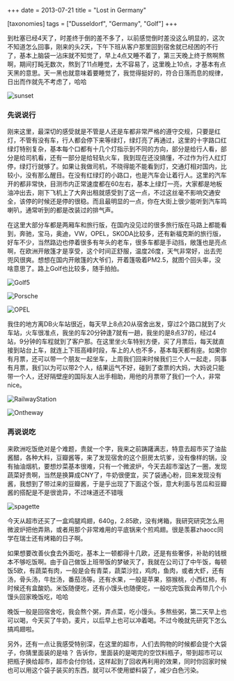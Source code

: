 +++
date = 2013-07-21
title = "Lost in Germany"

[taxonomies]
tags = ["Dusseldorf", "Germany", "Golf"]
+++

到杜塞已经4天了，时差终于倒的差不多了，以前感觉倒时差没这么明显的，这次不知道怎么回事，刚来的头2天，下午下班从客户那里回到宿舍就已经困的不行了，基本上脑袋一沾床就不知觉了，早上4点又睡不着了，第三天晚上终于熬啊熬啊，期间打盹无数次，熬到了11点睡觉，太不容易了，这里晚上10点，才基本有点天黑的意思。天一黑也就意味着要睡觉了，我觉得挺好的，符合日落而息的规律，日出而作就先不考虑了，哈哈

![sunset](http://farm6.staticflickr.com/5464/9327308393_66a87dc90e.jpg) 

### 先说说行
刚来这里，最深切的感受就是不管是人还是车都非常严格的遵守交规，只要是红灯，不管有没有车，行人都会停下来等绿灯，绿灯亮了再通过，这里的十字路口红绿灯特别复杂，基本每个口都有十几个灯指示到不同的方向，部分是给行人看，部分是给司机看，还有一部分是给轻轨火车，我到现在还没搞懂，不过作为行人红灯停，绿灯行就够了。如果让我做司机，不晓得能不能看到灯，交通灯相对国内，比较小，没有那么醒目。在没有红绿灯的小路口，也是汽车会让着行人。这里的汽车开的都非常快，目测市内正常速度都在60左右，基本上绿灯一亮，大家都是地板油冲出去，刚下飞机上了大奔出租就感受到了这一点，不过这丝毫不影响交通安全，该停的时候还是停的很稳。而且最明显的一点，你在大街上很少能听到汽车鸣喇叭，通常听到的都是改装过的排气声。

在这里大部分车都是两厢车和旅行版，在国内没见过的很多旅行版在马路上都能看到，奔驰，宝马，奥迪，VW，OPEL，SKODA比较多，还有新福克斯的旅行版，好车不少，当然路边也停着很多有年头的老车，很多车都是手动挡，敞篷也是亮点啊，在欧洲开敞篷才是享受，这个时间正舒服，温度26度，天气非常好，出去兜兜风很爽。想想在国内开敞篷的大爷们，开着篷吸着PM2.5，就图个回头率，没啥意思了。路上Golf也比较多，随手拍拍。
 
![Golf5](http://farm8.staticflickr.com/7427/9327241437_370228b165.jpg "第五代Golf") 

![Porsche](http://farm4.staticflickr.com/3773/9327189471_bc2898c6ca.jpg "Porsche 911")

![OPEL](http://farm3.staticflickr.com/2880/9326643413_c76d204087.jpg "OPEL 国内是英朗XT")

我住的地方离DB火车站很近，每天早上8点20从宿舍出发，穿过2个路口就到了火车站，火车很准点，我坐的车20分钟逢7就有一趟，我坐的是8点37的，经过4站，9分钟的车程就到了客户那。在这里坐火车特别方便，买了月票后，每天就直接到站台上车，就连上下班高峰时段，车上的人也不多，基本每天都有座。如果你有月票，还可以带一个朋友一起坐车，上周我们回来时候我们三个人一起走，同事有月票，我们以为可以带2个人，结果运气不好，碰到了查票的大妈，大妈说只能带一个人，还好隔壁座的国际友人出手相助，用他的月票带了我们一个人，非常nice。

![RailwayStation](http://farm8.staticflickr.com/7435/9330157308_3c00546345_z.jpg "车站等车中…") 

![Ontheway](http://farm8.staticflickr.com/7388/9330178498_93c7282213.jpg "去客户办公室的路上") 

### 再说说吃

来欧洲吃饭绝对是个难题，贵就一个字，我来之前踌躇满志，特意去超市买了油盐酱醋，各种大料，豆瓣酱等，来了发现宿舍的这个厨房太坑爹，没有像样的锅，没有抽油烟机，要想炒菜基本很难，只有一个微波炉，今天去超市溜达了一圈，发现蔬菜好贵啊，当然是换算成CNY了，牛奶很便宜，买了袋通心粉，回来发现没有酱，我想到了带过来的豆瓣酱，于是乎出现了下面这个饭，意大利面与苦瓜和豆瓣酱的搭配是不是很诡异，不过味道还不错哦 

![spagette](http://farm6.staticflickr.com/5501/9327255591_a92068aaf9.jpg "通心粉") 

今天从超市还买了一盒鸡腿鸡翅，640g，2.85欧，没有烤箱，我研究研究怎么用微波炉把他弄熟，或者用那个非常难用的平底锅来个煎鸡翅。很是羡慕zhaocc同学在瑞士还有烤箱的日子啊。

如果想要改善伙食去外面吃，基本上一顿都得十几欧，还是有些奢侈，补助的钱根本不够吃饭啊。由于自己做饭上班带饭的梦破灭了，我就在公司订了中午饭，每顿饭5欧，有蔬菜有肉，一般是会有青菜，蔬菜沙拉，鸡肉，鱼肉，或者大虾，还有汤，骨头汤，牛肚汤，番茄汤等。还有水果，一般是苹果，猕猴桃，小西红柿，有时候还有盒酸奶。米饭随便吃，还有小馒头也随便吃，一般吃完饭我会再带几个小馒头回家晚饭吃，哈哈

晚饭一般是回宿舍吃，我会熬个粥，弄点菜，吃小馒头。多熬些粥，第二天早上也可以喝，今天买了牛奶，麦片，以后早上也可以冲着喝。不过今晚就先研究下怎么搞鸡翅啦。

另外，还有一点让我感受特别深，在这里的超市，人们去购物的时候都会提个大袋子，你猜里面装的是啥？ 告诉你，里面装的是喝完的空饮料瓶子，带到超市可以把瓶子换给超市，超市会付你钱，这样起到了回收再利用的效果，同时你回家时候也可以用这个袋子装买的东西，就可以不使用塑料袋了，减少白色污染。

